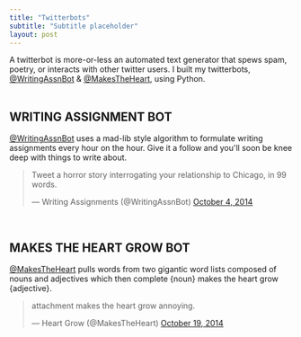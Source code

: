 ```yaml
---
title: "Twitterbots"
subtitle: "Subtitle placeholder"
layout: post
---
```


A twitterbot is more-or-less an automated text generator that spews spam, poetry, or interacts with other twitter users. I built my twitterbots, <a href="http://twitter.com/writingassnbot" >@WritingAssnBot</a>  &  <a href="http://twitter.com/MakesTheHeart" >@MakesTheHeart</a>, using Python. 
<br>
<br>

## WRITING ASSIGNMENT BOT

<a href="http://twitter.com/writingassnbot" >@WritingAssnBot</a> uses a mad-lib style algorithm to formulate writing assignments every hour on the hour. Give it a follow and you'll soon be knee deep with things to write about.

<blockquote class="twitter-tweet" lang="en"><p lang="en" dir="ltr">Tweet a horror story interrogating your relationship to Chicago, in 99 words.</p>&mdash; Writing Assignments (@WritingAssnBot) <a href="https://twitter.com/WritingAssnBot/status/518520954142883841">October 4, 2014</a></blockquote>
<script async src="//platform.twitter.com/widgets.js" charset="utf-8"></script>
<br>

## MAKES THE HEART GROW BOT

<a href="http://twitter.com/MakesTheHeart" >@MakesTheHeart</a> pulls words from two gigantic word lists composed of nouns and adjectives which then complete {noun} makes the heart grow {adjective}. 

<blockquote class="twitter-tweet" lang="en"><p lang="en" dir="ltr">attachment makes the heart grow annoying.</p>&mdash; Heart Grow (@MakesTheHeart) <a href="https://twitter.com/MakesTheHeart/status/523685061766701057">October 19, 2014</a></blockquote>
<script async src="//platform.twitter.com/widgets.js" charset="utf-8"></script>
